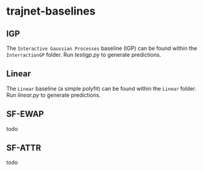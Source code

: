# trajnet-baselines

## IGP

The `Interactive Gaussian Processes` baseline (IGP) can be found within the `InterractionGP` folder. Run *testigp.py* to generate predictions.

## Linear

The `Linear` baseline (a simple polyfit) can be found within the `Linear` folder. Run *linear.py* to generate predictions.

## SF-EWAP

todo

## SF-ATTR

todo

